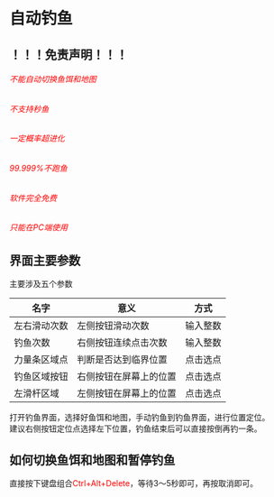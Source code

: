 # 自动钓鱼
## ！！！免责声明！！！
###### <span style="color: red;">不能自动切换鱼饵和地图 </span>
###### <span style="color: red;"> 不支持秒鱼 </span>
###### <span style="color: red;"> 一定概率超进化 </span>
###### <span style="color: red;"> 99.999%不跑鱼</span>
###### <span style="color: red;">软件完全免费</span>
###### <span style="color: red;">只能在PC端使用</span>
## 界面主要参数
主要涉及五个参数

| 名字     | 意义          | 方式   |
|--------|-------------|------|
| 左右滑动次数 | 左侧按钮滑动次数    | 输入整数 |
| 钓鱼次数   | 右侧按钮连续点击次数  | 输入整数 |
| 力量条区域点 | 判断是否达到临界位置  | 点击选点 |
| 钓鱼区域按钮 | 右侧按钮在屏幕上的位置 | 点击选点 |
| 左滑杆区域  | 左侧按钮在屏幕上的位置 | 点击选点 |  

打开钓鱼界面，选择好鱼饵和地图，手动钓鱼到钓鱼界面，进行位置定位。  
建议右侧按钮定位点选择左下位置，钓鱼结束后可以直接按倒再钓一条。
## 如何切换鱼饵和地图和暂停钓鱼
直接按下键盘组合<span style="color: red;">Ctrl+Alt+Delete</span>，等待3～5秒即可，再按取消即可。